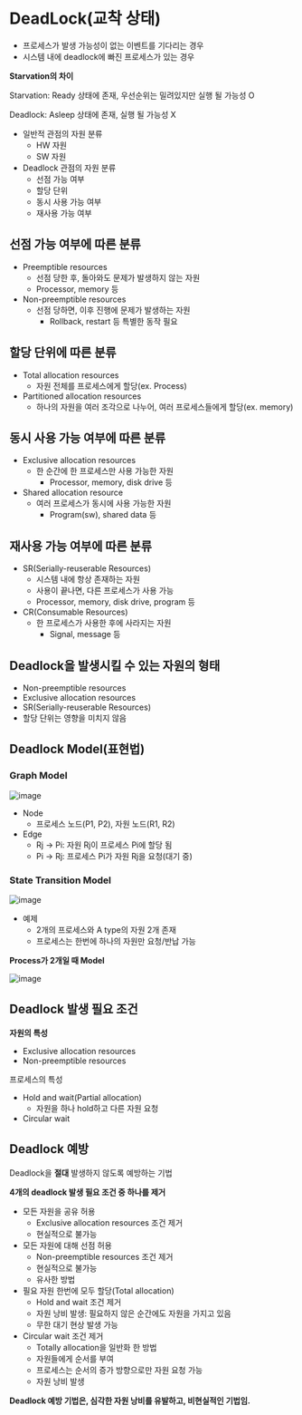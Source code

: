 # DeadLock(교착 상태)

- 프로세스가 발생 가능성이 없는 이벤트를 기다리는 경우
- 시스템 내에 deadlock에 빠진 프로세스가 있는 경우

**Starvation의 차이**

Starvation: Ready 상태에 존재, 우선순위는 밀려있지만 실행 될 가능성 O

Deadlock: Asleep 상태에 존재, 실행 될 가능성 X

- 일반적 관점의 자원 분류
    - HW 자원
    - SW 자원
- Deadlock 관점의 자원 분류
    - 선점 가능 여부
    - 할당 단위
    - 동시 사용 가능 여부
    - 재사용 가능 여부

## 선점 가능 여부에 따른 분류

- Preemptible resources
    - 선점 당한 후, 돌아와도 문제가 발생하지 않는 자원
    - Processor, memory 등
- Non-preemptible resources
    - 선점 당하면, 이후 진행에 문제가 발생하는 자원
        - Rollback, restart 등 특별한 동작 필요

## 할당 단위에 따른 분류

- Total allocation resources
    - 자원 전체를 프로세스에게 할당(ex. Process)
- Partitioned allocation resources
    - 하나의 자원을 여러 조각으로 나누어, 여러 프로세스들에게 할당(ex. memory)

## 동시 사용 가능 여부에 따른 분류

- Exclusive allocation resources
    - 한 순간에 한 프로세스만 사용 가능한 자원
        - Processor, memory, disk drive 등
- Shared allocation resource
    - 여러 프로세스가 동시에 사용 가능한 자원
        - Program(sw), shared data 등

## 재사용 가능 여부에 따른 분류

- SR(Serially-reuserable Resources)
    - 시스템 내에 항상 존재하는 자원
    - 사용이 끝나면, 다른 프로세스가 사용 가능
    - Processor, memory, disk drive, program 등
- CR(Consumable Resources)
    - 한 프로세스가 사용한 후에 사라지는 자원
        - Signal, message 등

## Deadlock을 발생시킬 수 있는 자원의 형태

- Non-preemptible resources
- Exclusive allocation resources
- SR(Serially-reuserable Resources)
- 할당 단위는 영향을 미치지 않음

## Deadlock Model(표현법)

### Graph Model

![image](https://github.com/SSAFY11thDaejeon7/cs_study/assets/90568693/3aaceace-b7bb-4001-9734-1bf04273410a)


- Node
    - 프로세스 노드(P1, P2), 자원 노드(R1, R2)
- Edge
    - Rj → Pi: 자원 Rj이 프로세스 Pi에 할당 됨
    - Pi → Rj: 프로세스 Pi가 자원 Rj을 요청(대기 중)
    

### State Transition Model

![image](https://github.com/SSAFY11thDaejeon7/cs_study/assets/90568693/8a8aa9f5-f757-4c67-a5ab-22e332c74ce5)


- 예제
    - 2개의 프로세스와 A type의 자원 2개 존재
    - 프로세스는 한번에 하나의 자원만 요청/반납 가능

**Process가 2개일 때 Model**

![image](https://github.com/SSAFY11thDaejeon7/cs_study/assets/90568693/61f45ffb-4812-412d-bc5f-0134dec8658e)


## Deadlock 발생 필요 조건

**자원의 특성**

- Exclusive allocation resources
- Non-preemptible resources

프로세스의 특성

- Hold and wait(Partial allocation)
    - 자원을 하나 hold하고 다른 자원 요청
- Circular wait

## Deadlock 예방

Deadlock을 **절대** 발생하지 않도록 예방하는 기법

**4개의 deadlock 발생 필요 조건 중 하나를 제거**

- 모든 자원을 공유 허용
    - Exclusive allocation resources 조건 제거
    - 현실적으로 불가능
- 모든 자원에 대해 선점 허용
    - Non-preemptible resources 조건 제거
    - 현실적으로 불가능
    - 유사한 방법
- 필요 자원 한번에 모두 할당(Total allocation)
    - Hold and wait 조건 제거
    - 자원 낭비 발생: 필요하지 않은 순간에도 자원을 가지고 있음
    - 무한 대기 현상 발생 가능
- Circular wait 조건 제거
    - Totally allocation을 일반화 한 방법
    - 자원들에게 순서를 부여
    - 프로세스는 순서의 증가 방향으로만 자원 요청 가능
    - 자원 낭비 발생

**Deadlock 예방 기법은, 심각한 자원 낭비를 유발하고, 비현실적인 기법임.**
